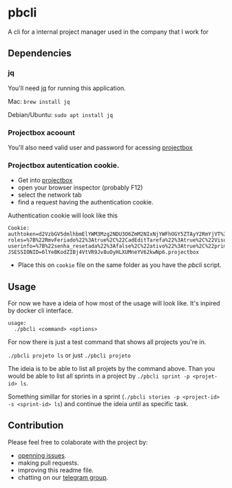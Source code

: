 # pbcli

A cli for a internal project manager used in the company that I work for

## Dependencies

### jq
You'll need [jq](https://stedolan.github.io/jq/) for running this application.

Mac: `brew install jq` 

Debian/Ubuntu: `sudo apt install jq`


### Projectbox acoount
You'll also need valid user and password for acessing [projectbox](http://projectbox.softbox.com.br)

### Projectbox autentication cookie.
- Get into [projectbox](http://projectbox.softbox.com.br)
- open your browser inspector (probably F12)
- select the network tab
- find a request having the authentication cookie.

Authentication cookie will look like this 
```
Cookie: authtoken=d2VzbGV5dmlhbmElYWM3Mzg2NDU3O6ZmM2NIxNjYWFhOGY5ZTAyY2RmYjVT%3D; roles=%7B%22RmvFeriado%22%3Atrue%2C%22CadEditTarefa%22%3Atrue%2C%22VisualizarAlocacaoRecursos%22%3Atrue%2C%22BuscarUsuario%22%3Atrue%2C%22CadEditClassTarefa%22%3Atrue%2C%22EditDiarioBordo%22%3Atrue%2C%22CadEditFeriado%22%3Atrue%2C%22VisAtvRecurso%22%3Atrue%2C%22RmvCmpPersl%22%3Atrue%2C%22BuscarProjeto%22%3Atrue%2C%22RelMarcosEntregas%22%3Atrue%2C%22RmvPrjtCmpPersl%22%3Atrue%2C%22RmvSprint%22%3Atrue%2C%22MenuCad%22%3Atrue%2C%22ValidaScoreTarefa%22%3Atrue%2C%22BuscarIssue%22%3Atrue%2C%22CadEditRecurso%22%3Atrue%2C%22RmvIssue%22%3Atrue%2C%22RmvRelease%22%3Atrue%2C%22BuscarRecurso%22%3Atrue%2C%22MenuProj%22%3Atrue%2C%22VisIssuesPrivados%22%3Atrue%2C%22CadEditCmpPersl%22%3Atrue%2C%22CadEditRelease%22%3Atrue%2C%22BuscarTarefa%22%3Atrue%2C%22CadEditSprint%22%3Atrue%2C%22AltStatusTarefaOutros%22%3Atrue%2C%22CadEditIssue%22%3Atrue%2C%22RmvItemDiarioBordo%22%3Atrue%2C%22ResetarSenha%22%3Atrue%2C%22RmvTarefa%22%3Atrue%2C%22BuscarTiposTarefa%22%3Atrue%2C%22BuscarHistoria%22%3Atrue%2C%22SprintTaskBoard%22%3Atrue%2C%22RmvHistoria%22%3Atrue%2C%22CadEditMarco%22%3Atrue%2C%22CadPrjtCmpPersl%22%3Atrue%2C%22RmvAnexoTarefa%22%3Atrue%2C%22InserirProjetoAlocacao%22%3Atrue%2C%22CadEditHistoria%22%3Atrue%2C%22RelAlocacao%22%3Atrue%2C%22VisClassTarefa%22%3Atrue%2C%22EditIssueOutros%22%3Atrue%2C%22EditProductBacklog%22%3Atrue%2C%22RmvAnexoIssue%22%3Atrue%2C%22VisGrafTarefasTask%22%3Atrue%2C%22BuscarCmpPersl%22%3Atrue%2C%22RelAcompanhamento%22%3Atrue%2C%22CadEditUsuario%22%3Atrue%2C%22AlterarStatusTarefaForaSprint%22%3Atrue%2C%22CadHistoriaMassa%22%3Atrue%2C%22EditRmvComentario%22%3Atrue%2C%22RmvAnexoHistoria%22%3Atrue%2C%22RmvRecurso%22%3Atrue%2C%22VisDiarioBordo%22%3Atrue%2C%22MinhasAtividades%22%3Atrue%2C%22CadTarefaMassa%22%3Atrue%2C%22MenuRelat%22%3Atrue%2C%22CadEditProjeto%22%3Atrue%7D; userinfo=%7B%22senha_resetada%22%3Afalse%2C%22ativo%22%3Atrue%2C%22primeiro_acesso%22%3Afalse%2C%22roles%22%3A%7B%22RmvFeriado%22%3Atrue%2C%22CadEditTarefa%22%3Atrue%2C%22VisualizarAlocacaoRecursos%22%3Atrue%2C%22BuscarUsuario%22%3Atrue%2C%22CadEditClassTarefa%22%3Atrue%2C%22EditDiarioBordo%22%3Atrue%2C%22CadEditFeriado%22%3Atrue%2C%22VisAtvRecurso%22%3Atrue%2C%22RmvCmpPersl%22%3Atrue%2C%22BuscarProjeto%22%3Atrue%2C%22RelMarcosEntregas%22%3Atrue%2C%22RmvPrjtCmpPersl%22%3Atrue%2C%22RmvSprint%22%3Atrue%2C%22MenuCad%22%3Atrue%2C%22ValidaScoreTarefa%22%3Atrue%2C%22BuscarIssue%22%3Atrue%2C%22CadEditRecurso%22%3Atrue%2C%22RmvIssue%22%3Atrue%2C%22RmvRelease%22%3Atrue%2C%22BuscarRecurso%22%3Atrue%2C%22MenuProj%22%3Atrue%2C%22VisIssuesPrivados%22%3Atrue%2C%22CadEditCmpPersl%22%3Atrue%2C%22CadEditRelease%22%3Atrue%2C%22BuscarTarefa%22%3Atrue%2C%22CadEditSprint%22%3Atrue%2C%22AltStatusTarefaOutros%22%3Atrue%2C%22CadEditIssue%22%3Atrue%2C%22RmvItemDiarioBordo%22%3Atrue%2C%22ResetarSenha%22%3Atrue%2C%22RmvTarefa%22%3Atrue%2C%22BuscarTiposTarefa%22%3Atrue%2C%22BuscarHistoria%22%3Atrue%2C%22SprintTaskBoard%22%3Atrue%2C%22RmvHistoria%22%3Atrue%2C%22CadEditMarco%22%3Atrue%2C%22CadPrjtCmpPersl%22%3Atrue%2C%22RmvAnexoTarefa%22%3Atrue%2C%22InserirProjetoAlocacao%22%3Atrue%2C%22CadEditHistoria%22%3Atrue%2C%22RelAlocacao%22%3Atrue%2C%22VisClassTarefa%22%3Atrue%2C%22EditIssueOutros%22%3Atrue%2C%22EditProductBacklog%22%3Atrue%2C%22RmvAnexoIssue%22%3Atrue%2C%22VisGrafTarefasTask%22%3Atrue%2C%22BuscarCmpPersl%22%3Atrue%2C%22RelAcompanhamento%22%3Atrue%2C%22CadEditUsuario%22%3Atrue%2C%22AlterarStatusTarefaForaSprint%22%3Atrue%2C%22CadHistoriaMassa%22%3Atrue%2C%22EditRmvComentario%22%3Atrue%2C%22RmvAnexoHistoria%22%3Atrue%2C%22RmvRecurso%22%3Atrue%2C%22VisDiarioBordo%22%3Atrue%2C%22MinhasAtividades%22%3Atrue%2C%22CadTarefaMassa%22%3Atrue%2C%22MenuRelat%22%3Atrue%2C%22CadEditProjeto%22%3Atrue%7D%2C%22id_funcionalidade%22%3A%22AlterarStatusTarefaForaSprint%22%2C%22nome%22%3A%22Wesley%20Viana%22%2C%22id%22%3A196%2C%22login%22%3A%22wesleyviana%22%7D; JSESSIONID=6lYeBKodZIBj4VtVR9Jv8uOyHLXUMneYV62kwNp6.projectbox
``` 

- Place this on `cookie` file on the same folder as you have the *pbcli* script.

## Usage

For now we have a ideia of how most of the usage will look like. It's inpired by docker cli interface.

```
usage: 
  ./pbcli <command> <options>
```

For now there is just a test command that shows all projects you're in.

`./pbcli projeto ls`  or just `./pbcli projeto` 

The ideia is to be able to list all projets by the command above. Than you would be able to list all sprints in a project by `./pbcli sprint -p <projet-id> ls`.

Something simillar for stories in a sprint (`./pbcli stories -p <project-id> -s <sprint-id> ls`) and continue the ideia until as specific task.

## Contribution

Please feel free to colaborate with the project by:  
- [openning issues](https://github.com/wviana/pbcli/issues).
- making pull requests.
- improving this readme file.
- chatting on our [telegram group](https://t.me/joinchat/BZz7YU2pAZ_H5LmZ4Of2Jg).

